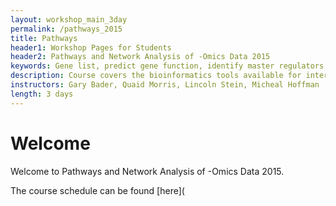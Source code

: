 ```yaml
---
layout: workshop_main_3day
permalink: /pathways_2015
title: Pathways
header1: Workshop Pages for Students
header2: Pathways and Network Analysis of -Omics Data 2015
keywords: Gene list, predict gene function, identify master regulators
description: Course covers the bioinformatics tools available for interpreting a gene list using pathway and network information.
instructors: Gary Bader, Quaid Morris, Lincoln Stein, Micheal Hoffman
length: 3 days
---
```

# Welcome <a id="welcome"></a>

Welcome to Pathways and Network Analysis of -Omics Data 2015.  

The course schedule can be found [here](
